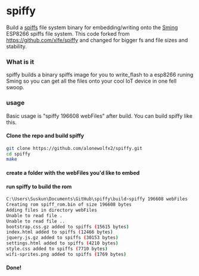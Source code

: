 spiffy
======

Build a [spiffs](https://github.com/pellepl/spiffs) file system binary for embedding/writing
onto the [Sming](https://github.com/anakod/Sming) ESP8266 spiffs file system.
This code forked from https://github.com/xlfe/spiffy and changed for bigger fs and file sizes and stability.

### What is it

spiffy builds a binary spiffs image for you to write_flash to a esp8266 runing Sming so you can
get all the files onto your cool IoT device in one fell swoop.

### usage
Basic usage is "spiffy 196608 webFiles" after build. You can build spiffy like this.

#### Clone the repo and build spiffy

```bash
git clone https://github.com/alonewolfx2/spiffy.git
cd spiffy
make
```

#### create a folder with the webFiles you'd like to embed

#### run spiffy to build the rom

```bash
C:\Users\Suskun\Documents\GitHub\spiffy\build>spiffy 196608 webFiles
Creating rom spiff_rom.bin of size 196608 bytes
Adding files in directory webFiles
Unable to read file .
Unable to read file ..
bootstrap.css.gz added to spiffs (15615 bytes)
index.html added to spiffs (12466 bytes)
jquery.js.gz added to spiffs (30153 bytes)
settings.html added to spiffs (4210 bytes)
style.css added to spiffs (7710 bytes)
wifi-sprites.png added to spiffs (1769 bytes)

```

#### Done!




